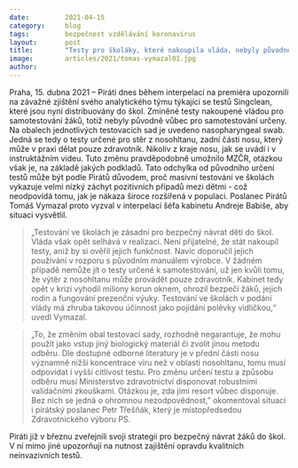 ```yaml
---
date:         2021-04-15
category:     blog
tags:         bezpečnost vzdělávání koronavirus
layout:       post
title:        "Testy pro školáky, které nakoupila vláda, nebyly původně vůbec určeny pro samotestování. Kabinet ohrozil bezpečnost žáků i učitelů, zjistili Piráti"
image:        articles/2021/tomas-vymazal01.jpg
author:       
---
```


 

Praha, 15. dubna 2021 – Piráti dnes během interpelací na premiéra upozornili na závažné zjištění svého analytického týmu týkající se testů Singclean, které jsou nyní distribuovány do škol. Zmíněné testy nakoupené vládou pro samotestování žáků, totiž nebyly původně vůbec pro samotestování určeny. Na obalech jednotlivých testovacích sad je uvedeno nasopharyngeal swab. Jedná se tedy o testy určené pro stěr z nosohltanu, zadní části nosu, který může v praxi dělat pouze zdravotník. Nikoliv z kraje nosu, jak se uvádí i v instruktážním videu. Tuto změnu pravděpodobně umožnilo MZČR, otázkou však je, na základě jakých podkladů. Tato odchylka od původního určení testů může být podle Pirátů důvodem, proč masivní testování ve školách vykazuje velmi nízký záchyt pozitivních případů mezi dětmi - což neodpovídá tomu, jak je nákaza široce rozšířená v populaci. Poslanec Pirátů Tomáš Vymazal proto vyzval v interpelaci šéfa kabinetu Andreje Babiše, aby situaci vysvětlil.

 

> „Testování ve školách je zásadní pro bezpečný návrat dětí do škol. Vláda však opět selhává v realizaci. Není přijatelné, že stát nakoupil testy, aniž by si ověřil jejich funkčnost. Navíc doporučil jejich používání v rozporu s původním manuálem výrobce. V žádném případě nemůže jít o testy určené k samotestování, už jen kvůli tomu, že výtěr z nosohltanu může provádět pouze zdravotník. Kabinet tedy opět v krizi vyhodil miliony korun oknem, ohrozil bezpečí žáků, jejich rodin a fungování prezenční výuky. Testování ve školách v podání vlády má zhruba takovou účinnost jako pojídání polévky vidličkou,“ uvedl Vymazal.

 

> „To, že změním obal testovací sady, rozhodně negarantuje, že mohu použít jako vstup jiný biologický materiál či zvolit jinou metodu odběru. Dle dostupné odborné literatury je v přední části nosu významně nižší koncentrace viru než v oblasti nosohltanu, tomu musí odpovídat i vyšší citlivost testu. Pro změnu určení testu a způsobu odběru musí Ministerstvo zdravotnictví disponovat robustními validačními zkouškami. Otázkou je, zda jimi resort vůbec disponuje. Bez nich se jedná o ohromnou nezodpovědnost,” okomentoval situaci i pirátský poslanec Petr Třešňák, který je místopředsedou Zdravotnického výboru PS.

 

Piráti již v březnu zveřejnili svoji strategii pro bezpečný návrat žáků do škol. V ní mimo jiné upozorňují na nutnost zajištění opravdu kvalitních neinvazivních testů. 

